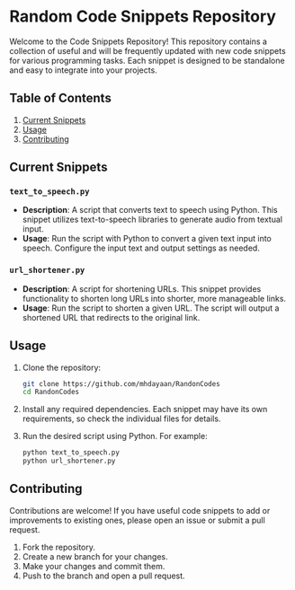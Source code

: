 # Random Code Snippets Repository

Welcome to the Code Snippets Repository! This repository contains a collection of useful and will be frequently updated with new code snippets for various programming tasks. Each snippet is designed to be standalone and easy to integrate into your projects.

## Table of Contents

1. [Current Snippets](#current-snippets)
2. [Usage](#usage)
3. [Contributing](#contributing)

## Current Snippets

### `text_to_speech.py`

- **Description**: A script that converts text to speech using Python. This snippet utilizes text-to-speech libraries to generate audio from textual input.
- **Usage**: Run the script with Python to convert a given text input into speech. Configure the input text and output settings as needed.

### `url_shortener.py`

- **Description**: A script for shortening URLs. This snippet provides functionality to shorten long URLs into shorter, more manageable links.
- **Usage**: Run the script to shorten a given URL. The script will output a shortened URL that redirects to the original link.

## Usage

1. Clone the repository:
   ```bash
   git clone https://github.com/mhdayaan/RandonCodes
   cd RandonCodes
   ```

2. Install any required dependencies. Each snippet may have its own requirements, so check the individual files for details.

3. Run the desired script using Python. For example:
   ```bash
   python text_to_speech.py
   python url_shortener.py
   ```

## Contributing

Contributions are welcome! If you have useful code snippets to add or improvements to existing ones, please open an issue or submit a pull request.

1. Fork the repository.
2. Create a new branch for your changes.
3. Make your changes and commit them.
4. Push to the branch and open a pull request.
